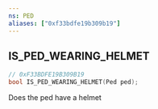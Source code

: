 ```yaml
---
ns: PED
aliases: ["0xf33bdfe19b309b19"]
---
```

## IS_PED_WEARING_HELMET

```c
// 0xF33BDFE19B309B19
bool IS_PED_WEARING_HELMET(Ped ped);
```

Does the ped have a helmet

